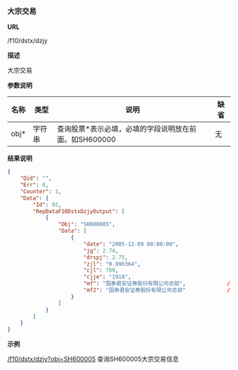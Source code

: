 
### 大宗交易

**URL**

/f10/dstx/dzjy

**描述**

大宗交易

**参数说明**

|名称|类型|说明|缺省|
| -------- | -------- | -------- | -------- |
|obj\*|字符串|查询股票\*表示必填，必填的字段说明放在前面。如SH600000|无|


**结果说明**

```json
{
    "Qid": "",
    "Err": 0,
    "Counter": 1,
    "Data": {
        "Id": 92,
        "RepDataF10DstxDzjyOutput": [
            {
                "Obj": "SH600005",
                "Data": [
                    {
                        "date": "2005-12-09 00:00:00",                   //日期
                        "jg": 2.74,                                      //价格
                        "drspj": 2.75,                                   //当日收盘价
                        "zjl": "0.996364",                               //折价率(%)
                        "cjl": 700,                                      //成交量 
                        "cjje": "1918",                                  //成交金额
                        "mf": "国泰君安证券股份有限公司总部",             //买方
                        "mf2": "国泰君安证券股份有限公司总部"             //卖方
                    }
                ]
            }
        ]
    }
}
```

**示例**

[/f10/dstx/dzjy?obj=SH600005]($APIHOST$/f10/dstx/dzjy?obj=SH600005)
查询SH600005大宗交易信息
